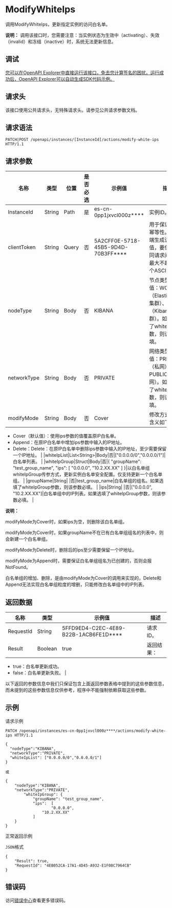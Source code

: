 # ModifyWhiteIps

调用ModifyWhiteIps，更新指定实例的访问白名单。

**说明：** 调用该接口时，您需要注意：当实例状态为生效中（activating）、失效（invalid）和冻结（inactive）时，系统无法更新信息。

## 调试

[您可以在OpenAPI Explorer中直接运行该接口，免去您计算签名的困扰。运行成功后，OpenAPI Explorer可以自动生成SDK代码示例。](https://api.aliyun.com/#product=elasticsearch&api=ModifyWhiteIps&type=ROA&version=2017-06-13)

## 请求头

该接口使用公共请求头，无特殊请求头。请参见公共请求参数文档。

## 请求语法

```
PATCH|POST /openapi/instances/[InstanceId]/actions/modify-white-ips HTTP/1.1
```

## 请求参数

|名称|类型|位置|是否必选|示例值|描述|
|--|--|--|----|---|--|
|InstanceId|String|Path|是|es-cn-0pp1jxvcl000z\*\*\*\*|实例ID。 |
|clientToken|String|Query|否|5A2CFF0E-5718-45B5-9D4D-70B3FF\*\*\*\*|用于保证请求的幂等性。由客户端生成该参数值，要保证在不同请求间唯一，最大不超过64个ASCII字符。 |
|nodeType|String|Body|否|KIBANA|节点类型。可选值：WORKER（Elasticsearch集群）、KIBANA（Kibana集群）。如果选填了whiteIpList参数，则该参数必填。 |
|networkType|String|Body|否|PRIVATE|网络类型。可选值：PRIVATE（私网）、PUBLIC（公网）。如果选填了whiteIpList参数，则该参数必填。 |
|modifyMode|String|Body|否|Cover|修改方式，取值含义如下：

 -   Cover（默认值）：使用ips参数的值覆盖原IP白名单。
-   Append：在原IP白名单中增加ips参数中输入的IP地址。
-   Delete：Delete：在原IP白名单中删除ips参数中输入的IP地址，至少需要保留一个IP地址。 |
|whiteIpList|List<String\>|Body|否|\["0.0.0.0/0","0.0.0.0/1"\]|白名单列表。 |
|whiteIpGroup|Struct|Body|否|\{ "groupName": "test\_group\_name", "ips": \[ "0.0.0.0", "10.2.XX.XX" \] \}|以白名单组whiteIpGroup传参方式，更新实例白名单安全配置。仅支持更新一个白名单组。 |
|groupName|String| |否|test\_group\_name|白名单组的组名。如果选填了whiteIpGroup参数，则该参数必填。 |
|ips|String| |否|\["0.0.0.0", "10.2.XX.XX"\]|白名单组中的IP列表。如果选填了whiteIpGroup参数，则该参数必填。 |

**说明：**

modifyMode为Cover时，如果ips为空，则删除该白名单组。

modifyMode为Cover时，如果groupName不在已有白名单组组名的列表中，则会新建一个白名单组。

modifyMode为Delete时，删除后的ips至少需要保留一个IP地址。

modifyMode为Append时，需要保证白名单组组名为已创建的，否则会报NotFound。

白名单组的增加、删除，是由modifyMode为Cover的调用来实现的，Delete和Append无法实现白名单组粒度的增删，只能修改白名单组中的IP列表。

## 返回数据

|名称|类型|示例值|描述|
|--|--|---|--|
|RequestId|String|5FFD9ED4-C2EC-4E89-B22B-1ACB6FE1D\*\*\*\*|请求ID。 |
|Result|Boolean|true|返回结果：

 -   true：白名单更新成功。
-   false：白名单更新失败。 |

以下返回的参数信息中我们只保证包含上面返回参数表格中提到的这些参数信息，而未提到的这些参数信息仅供参考，程序中不能强制依赖获取这些参数。

## 示例

请求示例

```
PATCH /openapi/instances/es-cn-0pp1jxvcl000z****/actions/modify-white-ips HTTP/1.1

{
  "nodeType":"KIBANA",
  "networkType":"PRIVATE",
  "whiteIpList": ["0.0.0.0/0","0.0.0.0/1"]
}

或

{
  	"nodeType":"KIBANA",
  	"networkType":"PRIVATE",
		"whiteIpGroup": {
  			"groupName": "test_group_name",
    		"ips":	[
    				"0.0.0.0",
      			"10.2.XX.XX"
    		]
  	}
}
```

正常返回示例

`JSON`格式

```
{
    "Result": true,
    "RequestId": "4EB052CA-17A1-4D45-A932-E1F08C7964CB"
}
```

## 错误码

访问[错误中心](https://error-center.aliyun.com/status/product/elasticsearch)查看更多错误码。

